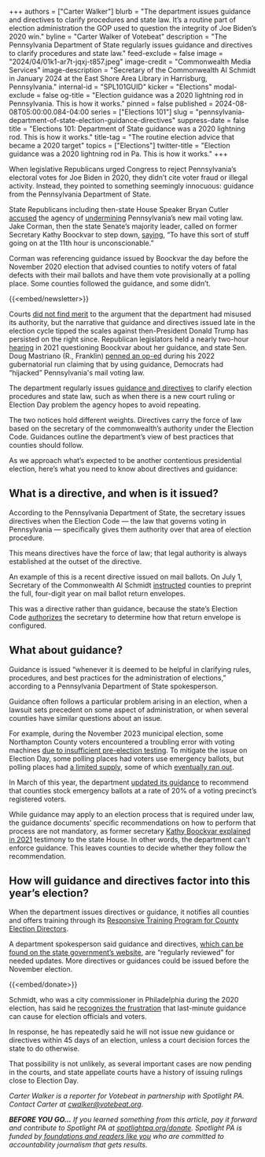 +++
authors = ["Carter Walker"]
blurb = "The department issues guidance and directives to clarify procedures and state law. It’s a routine part of election administration the GOP used to question the integrity of Joe Biden’s 2020 win."
byline = "Carter Walker of Votebeat"
description = "The Pennsylvania Department of State regularly issues guidance and directives to clarify procedures and state law."
feed-exclude = false
image = "2024/04/01k1-ar7t-jqxj-t857.jpeg"
image-credit = "Commonwealth Media Services"
image-description = "Secretary of the Commonwealth Al Schmidt in January 2024 at the East Shore Area Library in Harrisburg, Pennsylvania."
internal-id = "SPL101GUID"
kicker = "Elections"
modal-exclude = false
og-title = "Election guidance was a 2020 lightning rod in Pennsylvania. This is how it works."
pinned = false
published = 2024-08-08T05:00:00.084-04:00
series = ["Elections 101"]
slug = "pennsylvania-department-of-state-election-guidance-directives"
suppress-date = false
title = "Elections 101: Department of State guidance was a 2020 lightning rod. This is how it works."
title-tag = "The routine election advice that became a 2020 target"
topics = ["Elections"]
twitter-title = "Election guidance was a 2020 lightning rod in Pa. This is how it works."
+++

When legislative Republicans urged Congress to reject Pennsylvania’s electoral votes for Joe Biden in 2020, they didn’t cite voter fraud or illegal activity. Instead, they pointed to something seemingly innocuous: guidance from the Pennsylvania Department of State.

State Republicans including then-state House Speaker Bryan Cutler <a href="https://www.pahousegop.com/Display/SiteFiles/1/2020/120420CongressElection2020B.pdf">accused</a> the agency of <a href="https://www.spotlightpa.org/news/2020/12/pennsylvania-electors-republican-reject-congress-bryan-cutler/">undermining</a> Pennsylvania’s new mail voting law. Jake Corman, then the state Senate’s majority leader, called on former Secretary Kathy Boockvar to step down, <a href="https://www.pennlive.com/elections/2020/11/pa-senate-gop-leader-faults-top-election-official-for-last-minute-guidance-on-dealing-with-defective-ballots.html">saying</a>, “To have this sort of stuff going on at the 11th hour is unconscionable.”

Corman was referencing guidance issued by Boockvar the day before the November 2020 election that advised counties to notify voters of fatal defects with their mail ballots and have them vote provisionally at a polling place. Some counties followed the guidance, and some didn’t.

{{<embed/newsletter>}}

Courts <a href="https://www.spotlightpa.org/news/2021/01/pennsylvania-2020-election-hearings-boockvar-republicans-lies-reforms/#:~:text=Various%20courts%2C%20however%2C%20have%20ruled%20that%20Boockvar%E2%80%99s%20guidance%20was%20lawful%20and%20necessary%20to%20clarify%20ambiguous%20wording%20in%20the%20state%20code.">did not find merit</a> to the argument that the department had misused its authority, but the narrative that guidance and directives issued late in the election cycle tipped the scales against then-President Donald Trump has persisted on the right since. Republican legislators held a nearly two-hour <a href="https://www.spotlightpa.org/news/2021/01/pennsylvania-2020-election-hearings-boockvar-republicans-lies-reforms/">hearing</a> in 2021 questioning Boockvar about her guidance, and state Sen. Doug Mastriano (R., Franklin) <a href="https://senatormastriano.com/2022/01/26/op-ed-how-pennsylvania-democrats-hijacked-act-77/">penned an op-ed</a> during his 2022 gubernatorial run claiming that by using guidance, Democrats had “hijacked” Pennsylvania&#39;s mail voting law.

The department regularly issues <a href="https://www.pa.gov/en/agencies/dos/resources/voting-and-elections-resources/directives-and-guidance.html">guidance and directives</a> to clarify election procedures and state law, such as when there is a new court ruling or Election Day problem the agency hopes to avoid repeating.

The two notices hold different weights. Directives carry the force of law based on the secretary of the commonwealth’s authority under the Election Code. Guidances outline the department’s view of best practices that counties should follow.

As we approach what’s expected to be another contentious presidential election, here’s what you need to know about directives and guidance:

## What is a directive, and when is it issued?

According to the Pennsylvania Department of State, the secretary issues directives when the Election Code — the law that governs voting in Pennsylvania — specifically gives them authority over that area of election procedure.

This means directives have the force of law; that legal authority is always established at the outset of the directive.

An example of this is a recent directive issued on mail ballots. On July 1, Secretary of the Commonwealth Al Schmidt <a href="https://www.votebeat.org/pennsylvania/2024/07/18/mail-ballot-envelope-design-change-full-year-date-requirement/">instructed</a> counties to preprint the full, four-digit year on mail ballot return envelopes.

This was a directive rather than guidance, because the state’s Election Code <a href="https://casetext.com/statute/pennsylvania-statutes/statutes-unconsolidated/title-25-ps-elections-electoral-districts/chapter-14-election-code/article-ii-the-secretary-of-the-commonwealth/section-2621-powers-and-duties-of-the-secretary-of-the-commonwealth">authorizes</a> the secretary to determine how that return envelope is configured.<strong></strong>

## What about guidance?

Guidance is issued “whenever it is deemed to be helpful in clarifying rules, procedures, and best practices for the administration of elections,” according to a Pennsylvania Department of State spokesperson.

Guidance often follows a particular problem arising in an election, when a lawsuit sets precedent on some aspect of administration, or when several counties have similar questions about an issue.

For example, during the November 2023 municipal election, some Northampton County voters encountered a troubling error with voting machines <a href="https://www.votebeat.org/pennsylvania/2024/04/18/northampton-county-election-machine-logic-accuracy-testing-lapses-2023/">due to insufficient pre-election testing</a>. To mitigate the issue on Election Day, some polling places had voters use emergency ballots, but polling places had <a href="https://www.lehighvalleylive.com/elections/2024/03/northampton-county-outlines-polling-changes-after-2023-election-error.html">a limited supply</a>, some of which <a href="https://www.mcall.com/2024/04/01/northampton-county-election-5/">eventually ran out</a>.

In March of this year, the department <a href="https://www.pa.gov/content/dam/copapwp-pagov/en/dos/resources/voting-and-elections/directives-and-guidance/2024-DOS-Emergency-Paper-Ballots-2.0.pdf">updated its guidance</a> to recommend that counties stock emergency ballots at a rate of 20% of a voting precinct’s registered voters.

While guidance may apply to an election process that is required under law, the guidance documents’ specific recommendations on how to perform that process are not mandatory, as former secretary <a href="https://www.legis.state.pa.us/WU01/LI/TR/Transcripts/2021_0001T.pdf">Kathy Boockvar explained in 2021</a> testimony to the state House. In other words, the department can&#39;t enforce guidance. This leaves counties to decide whether they follow the recommendation.

## How will guidance and directives factor into this year’s election?

When the department issues directives or guidance, it notifies all counties and offers training through its <a href="https://www.pa.gov/en/agencies/dos/newsroom/department-of-state-launches-responsive-training-program-for-cou.html">Responsive Training Program for County Election Directors</a>.

A department spokesperson said guidance and directives, <a href="https://www.pa.gov/en/agencies/dos/resources/voting-and-elections-resources/directives-and-guidance.html#accordion-8e773eeff1-item-018f28c619">which can be found on the state government’s website</a>, are “regularly reviewed” for needed updates. More directives or guidances could be issued before the November election.

{{<embed/donate>}}

Schmidt, who was a city commissioner in Philadelphia during the 2020 election, has said he <a href="https://www.pennlive.com/elections/2024/02/turnover-in-county-election-offices-concerning-to-pas-top-election-chief.html">recognizes the frustration</a> that last-minute guidance can cause for election officials and voters.

In response, he has repeatedly said he will not issue new guidance or directives within 45 days of an election, unless a court decision forces the state to do otherwise.

That possibility is not unlikely, as several important cases are now pending in the courts, and state appellate courts have a history of issuing rulings close to Election Day.

<em>Carter Walker is a reporter for Votebeat in partnership with Spotlight PA. Contact Carter at </em><a href="mailto:cwalker@votebeat.org"><em>cwalker@votebeat.org</em></a><em>.</em>

<strong><em>BEFORE YOU GO…</em></strong><em> If you learned something from this article, pay it forward and contribute to Spotlight PA at </em><a href="https://www.spotlightpa.org/donate"><em>spotlightpa.org/donate</em></a><em>. Spotlight PA is funded by</em><a href="https://www.spotlightpa.org/support"><em> foundations and readers like you</em></a><em> who are committed to accountability journalism that gets results.</em>


